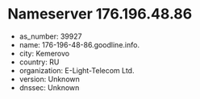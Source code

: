 # Nameserver 176.196.48.86

* as_number: 39927
* name: 176-196-48-86.goodline.info.
* city: Kemerovo
* country: RU
* organization: E-Light-Telecom Ltd.
* version: Unknown
* dnssec: Unknown
